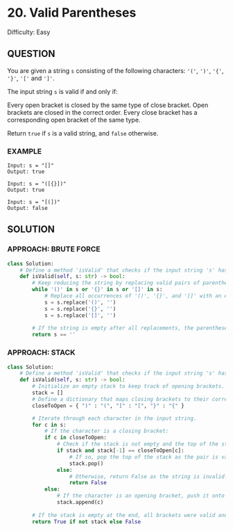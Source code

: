 # 20. Valid Parentheses
Difficulty: Easy

## QUESTION

You are given a string `s` consisting of the following characters: `'('`, `')'`, `'{'`, `'}'`, `'['` and `']'`.

The input string `s` is valid if and only if:

Every open bracket is closed by the same type of close bracket.
Open brackets are closed in the correct order.
Every close bracket has a corresponding open bracket of the same type.

Return `true` if `s` is a valid string, and `false` otherwise.

### EXAMPLE

```
Input: s = "[]"
Output: true
```

```
Input: s = "([{}])"
Output: true
```

```
Input: s = "[(])"
Output: false
```

## SOLUTION

### APPROACH: BRUTE FORCE

```python
class Solution:
    # Define a method 'isValid' that checks if the input string 's' has valid parentheses.
    def isValid(self, s: str) -> bool:
        # Keep reducing the string by replacing valid pairs of parentheses until no more replacements can be made.
        while '()' in s or '{}' in s or '[]' in s:
            # Replace all occurrences of '()', '{}', and '[]' with an empty string.
            s = s.replace('()', '')
            s = s.replace('{}', '')
            s = s.replace('[]', '')
        
        # If the string is empty after all replacements, the parentheses were valid.
        return s == ''
```

### APPROACH: STACK

```python
class Solution:
    # Define a method 'isValid' that checks if the input string 's' has valid parentheses.
    def isValid(self, s: str) -> bool:
        # Initialize an empty stack to keep track of opening brackets.
        stack = []
        # Define a dictionary that maps closing brackets to their corresponding opening brackets.
        closeToOpen = { ")" : "(", "]" : "[", "}" : "{" }

        # Iterate through each character in the input string.
        for c in s:
            # If the character is a closing bracket:
            if c in closeToOpen:
                # Check if the stack is not empty and the top of the stack matches the corresponding opening bracket.
                if stack and stack[-1] == closeToOpen[c]:
                    # If so, pop the top of the stack as the pair is valid.
                    stack.pop()
                else:
                    # Otherwise, return False as the string is invalid.
                    return False
            else:
                # If the character is an opening bracket, push it onto the stack.
                stack.append(c)
        
        # If the stack is empty at the end, all brackets were valid and matched; otherwise, return False.
        return True if not stack else False
```
